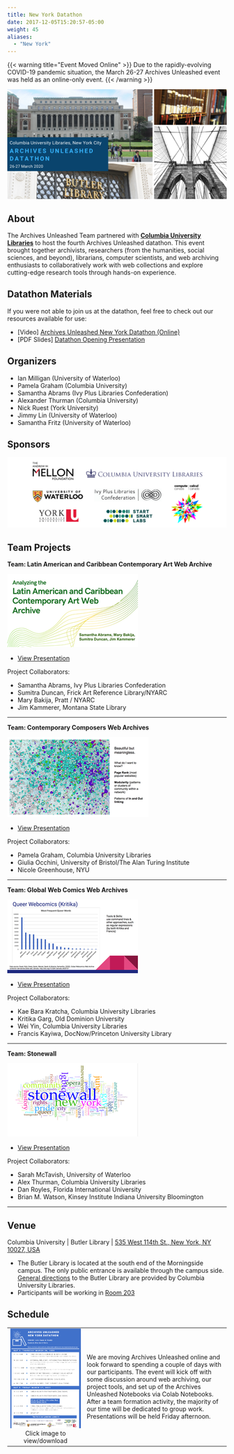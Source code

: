 ```yaml
---
title: New York Datathon
date: 2017-12-05T15:20:57-05:00
weight: 45
aliases:
  - "New York"
---
```


{{< warning title="Event Moved Online" >}}
Due to the rapidly-evolving COVID-19 pandemic situation, the March 26-27 Archives Unleashed event was held as an online-only event.
{{< /warning >}}

![New York Skyline](/images/datathon-ny-skyline.png)

## **About**

The Archives Unleashed Team partnered with **[Columbia University Libraries](https://library.columbia.edu)** to host the fourth Archives Unleashed datathon. This event brought together archivists, researchers (from the humanities, social sciences, and beyond), librarians, computer scientists, and web archiving enthusiasts to collaboratively work with web collections and explore cutting-edge research tools through hands-on experience.

## Datathon Materials

If you were not able to join us at the datathon, feel free to check out our resources available for use: 

* [Video] [Archives Unleashed New York Datathon (Online)](https://youtu.be/Io6RvhqHfe4)
* [PDF Slides] [Datathon Opening Presentation](/images/datathon-ny-introslides.pdf)

## **Organizers**

* Ian Milligan (University of Waterloo)
* Pamela Graham (Columbia University)
* Samantha Abrams (Ivy Plus Libraries Confederation)
* Alexander Thurman (Columbia University)
* Nick Ruest (York University) 
* Jimmy Lin (University of Waterloo)
* Samantha Fritz (University of Waterloo)

## **Sponsors**

![New York Datathon Sponsors](/images/datathon-logo-ny-sponsors.png)

## Team Projects

**Team: Latin American and Caribbean Contemporary Art Web Archive**

![Team: Latin American and Caribbean Contemporary Art Web Presentation](/images/datathon-ny-artwa.png)

* [View Presentation](/images/datathon-ny-artwa.pdf)

Project Collaborators:
  * Samantha Abrams, Ivy Plus Libraries Confederation
  * Sumitra Duncan, Frick Art Reference Library/NYARC
  * Mary Bakija, Pratt / NYARC
  * Jim Kammerer, Montana State Library
***

**Team: Contemporary Composers Web Archives**

![Team: Contemporary Composers Web Archives Presentation](/images/datathon-ny-composers.png)

* [View Presentation](/images/datathon-ny-composers.pdf)

Project Collaborators:
  * Pamela Graham, Columbia University Libraries
  * Giulia Occhini, University of Bristol/The Alan Turing Institute
  * Nicole Greenhouse, NYU
*** 

**Team: Global Web Comics Web Archives**

![Team: Global Web Comics Web Archives Presentation](/images/datathon-ny-webcomic.png)

* [View Presentation](/images/datathon-ny-webcomic.pdf)

Project Collaborators:
  * Kae Bara Kratcha, Columbia University Libraries
  * Kritika Garg, Old Dominion University
  * Wei Yin, Columbia University Libraries
  * Francis Kayiwa, DocNow/Princeton University Library
***

**Team: Stonewall**

![Team: Stonewall Presentation](/images/datathon-ny-stonewall.png)

* [View Presentation](/images/datathon-ny-stonewall.pdf)

Project Collaborators:
  * Sarah McTavish, University of Waterloo
  * Alex Thurman, Columbia University Libraries
  * Dan Royles, Florida International University
  * Brian M. Watson, Kinsey Institute Indiana University Bloomington
***

## **Venue**

Columbia University | Butler Library | [535 West 114th St., New York, NY 10027, USA](https://goo.gl/maps/rJ5brpCLasZJAW4t7)

* The Butler Library is located at the south end of the Morningside campus. The only public entrance is available through the campus side. [General directions](https://library.columbia.edu/libraries/butler/directions.html) to the Butler Library are provided by Columbia University Libraries.
* Participants will be working in [Room 203](/images/datathon-ny-butler-floorplan.png)

## **Schedule**

|               |                |
|:-------------:|----------------|
|![New York Datathon schedule](/images/datathon-ny-schedule.png)Click image to view/download| We are moving Archives Unleashed online and look forward to spending a couple of days with our participants. The event will kick off with some discussion around web archiving, our project tools, and set up of the Archives Unleashed Notebooks via Colab Notebooks. After a team formation activity, the majority of our time will be dedicated to group work. Presentations will be held Friday afternoon.|